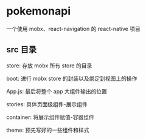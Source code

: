 # pokemonapi

一个使用 mobx、react-navigation 的 react-native 项目

## src 目录

store: 存放 mobx 所有 store 的目录

boot: 进行 mobx store 的封装以及绑定到视图上的操作

App.js: 最后将整个 app 大组件输出的位置

stories: 具体页面级组件-展示组件

container: 将展示组件赋值-容器组件

theme: 预先写好的一些组件和样式
